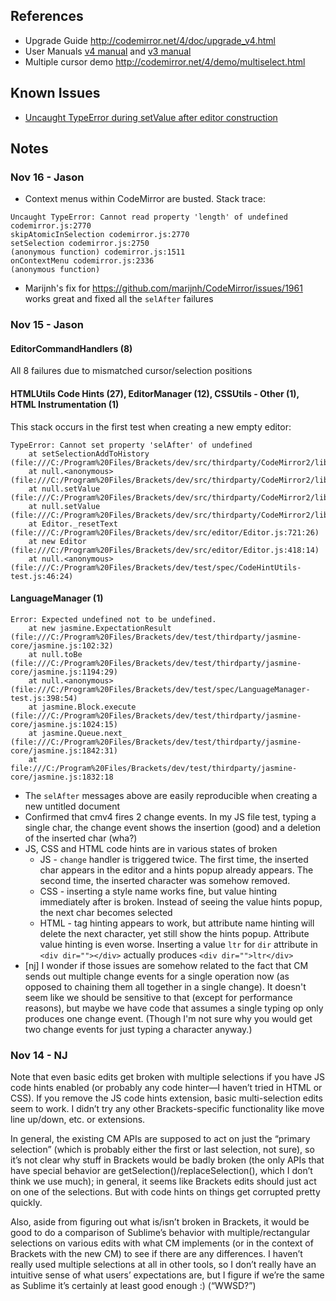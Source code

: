 ## References

* Upgrade Guide http://codemirror.net/4/doc/upgrade_v4.html
* User Manuals [v4 manual](http://codemirror.net/4/doc/manual.html) and [v3 manual](http://codemirror.net/doc/manual.html)
* Multiple cursor demo http://codemirror.net/4/demo/multiselect.html

## Known Issues

* [Uncaught TypeError during setValue after editor construction](https://github.com/marijnh/CodeMirror/issues/1961)

## Notes

### Nov 16 - Jason

* Context menus within CodeMirror are busted. Stack trace:

```
Uncaught TypeError: Cannot read property 'length' of undefined codemirror.js:2770
skipAtomicInSelection codemirror.js:2770
setSelection codemirror.js:2750
(anonymous function) codemirror.js:1511
onContextMenu codemirror.js:2336
(anonymous function)
```

* Marijnh's fix for https://github.com/marijnh/CodeMirror/issues/1961 works great and fixed all the `selAfter` failures

### Nov 15 - Jason

#### EditorCommandHandlers (8)

All 8 failures due to mismatched cursor/selection positions

#### HTMLUtils Code Hints (27), EditorManager (12), CSSUtils - Other (1), HTML Instrumentation (1)

This stack occurs in the first test when creating a new empty editor:

```
TypeError: Cannot set property 'selAfter' of undefined
    at setSelectionAddToHistory (file:///C:/Program%20Files/Brackets/dev/src/thirdparty/CodeMirror2/lib/codemirror.js:2720:36)
    at null.<anonymous> (file:///C:/Program%20Files/Brackets/dev/src/thirdparty/CodeMirror2/lib/codemirror.js:5070:7)
    at null.setValue (file:///C:/Program%20Files/Brackets/dev/src/thirdparty/CodeMirror2/lib/codemirror.js:1520:24)
    at null.setValue (file:///C:/Program%20Files/Brackets/dev/src/thirdparty/CodeMirror2/lib/codemirror.js:5317:40)
    at Editor._resetText (file:///C:/Program%20Files/Brackets/dev/src/editor/Editor.js:721:26)
    at new Editor (file:///C:/Program%20Files/Brackets/dev/src/editor/Editor.js:418:14)
    at null.<anonymous> (file:///C:/Program%20Files/Brackets/dev/test/spec/CodeHintUtils-test.js:46:24)
```

#### LanguageManager (1)

```
Error: Expected undefined not to be undefined.
    at new jasmine.ExpectationResult (file:///C:/Program%20Files/Brackets/dev/test/thirdparty/jasmine-core/jasmine.js:102:32)
    at null.toBe (file:///C:/Program%20Files/Brackets/dev/test/thirdparty/jasmine-core/jasmine.js:1194:29)
    at null.<anonymous> (file:///C:/Program%20Files/Brackets/dev/test/spec/LanguageManager-test.js:398:54)
    at jasmine.Block.execute (file:///C:/Program%20Files/Brackets/dev/test/thirdparty/jasmine-core/jasmine.js:1024:15)
    at jasmine.Queue.next_ (file:///C:/Program%20Files/Brackets/dev/test/thirdparty/jasmine-core/jasmine.js:1842:31)
    at file:///C:/Program%20Files/Brackets/dev/test/thirdparty/jasmine-core/jasmine.js:1832:18
```

* The `selAfter` messages above are easily reproducible when creating a new untitled document
* Confirmed that cmv4 fires 2 change events. In my JS file test, typing a single char, the change event shows the insertion (good) and a deletion of the inserted char (wha?)
* JS, CSS and HTML code hints are in various states of broken
    * JS - `change` handler is triggered twice. The first time, the inserted char appears in the editor and a hints popup already appears. The second time, the inserted character was somehow removed.
    * CSS - inserting a style name works fine, but value hinting immediately after is broken. Instead of seeing the value hints popup, the next char becomes selected
    * HTML - tag hinting appears to work, but attribute name hinting will delete the next character, yet still show the hints popup. Attribute value hinting is even worse. Inserting a value `ltr` for `dir` attribute in `<div dir=""></div>` actually produces `<div dir="">ltr</div>`
* [nj] I wonder if those issues are somehow related to the fact that CM sends out multiple change events for a single operation now (as opposed to chaining them all together in a single change). It doesn't seem like we should be sensitive to that (except for performance reasons), but maybe we have code that assumes a single typing op only produces one change event. (Though I'm not sure why you would get two change events for just typing a character anyway.)

### Nov 14 - NJ

Note that even basic edits get broken with multiple selections if you have JS code hints enabled (or probably any code hinter—I haven’t tried in HTML or CSS). If you remove the JS code hints extension, basic multi-selection edits seem to work. I didn’t try any other Brackets-specific functionality like move line up/down, etc. or extensions.

In general, the existing CM APIs are supposed to act on just the “primary selection” (which is probably either the first or last selection, not sure), so it’s not clear why stuff in Brackets would be badly broken (the only APIs that have special behavior are getSelection()/replaceSelection(), which I don’t think we use much); in general, it seems like Brackets edits should just act on one of the selections. But with code hints on things get corrupted pretty quickly.

Also, aside from figuring out what is/isn’t broken in Brackets, it would be good to do a comparison of Sublime’s behavior with multiple/rectangular selections on various edits with what CM implements (or in the context of Brackets with the new CM) to see if there are any differences. I haven’t really used multiple selections at all in other tools, so I don’t really have an intuitive sense of what users’ expectations are, but I figure if we’re the same as Sublime it’s certainly at least good enough :) (“WWSD?”)